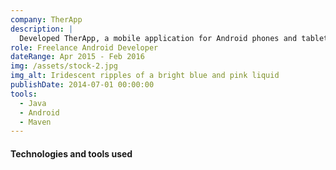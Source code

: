 ```yaml
---
company: TherApp
description: |
  Developed TherApp, a mobile application for Android phones and tablets. The client was the Australian Catholic University (ACU). This medical app was part of a larger project aimed at conducting research on children with cerebral palsy.
role: Freelance Android Developer
dateRange: Apr 2015 - Feb 2016
img: /assets/stock-2.jpg
img_alt: Iridescent ripples of a bright blue and pink liquid
publishDate: 2014-07-01 00:00:00
tools:
  - Java
  - Android
  - Maven
---
```


#### Technologies and tools used
